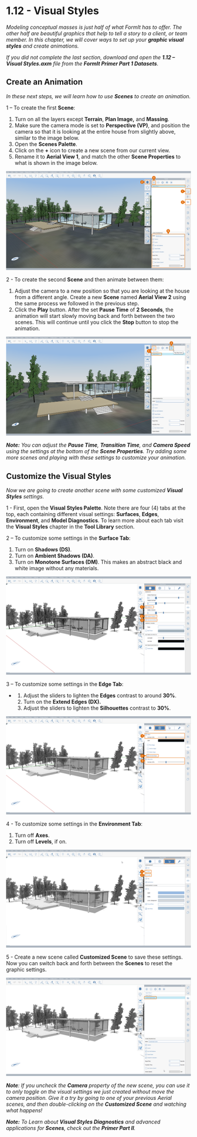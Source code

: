 # 1.12 - Visual Styles

_Modeling conceptual masses is just half of what FormIt has to offer. The other half are beautiful graphics that help to tell a story to a client, or team member. In this chapter, we will cover ways to set up your_ _**graphic visual styles**_ _and create animations._

_If you did not complete the last section, download and open the_ _**1.12 – Visual Styles.axm**_ _file from the_ _**FormIt Primer Part 1 Datasets**._

## **Create an Animation**

_In these next steps, we will learn how to use_ _**Scenes**_ _to create an animation._

1 – To create the first **Scene**:

1. Turn on all the layers except **Terrain**, **Plan Image,** and **Massing**.
2. Make sure the camera mode is set to **Perspective \(VP\)**, and position the camera so that it is looking at the entire house from slightly above, similar to the image below.
3. Open the **Scenes Palette**.
4. Click on the **+** icon to create a new scene from our current view.
5. Rename it to **Aerial View 1**, and match the other **Scene Properties** to what is shown in the image below.

![](../../.gitbook/assets/0%20%2811%29.png)

2 - To create the second **Scene** and then animate between them:

1. Adjust the camera to a new position so that you are looking at the house from a different angle. Create a new **Scene** named **Aerial View 2** using the same process we followed in the previous step.
2. Click the **Play** button. After the set **Pause Time** of **2 Seconds**, the animation will start slowly moving back and forth between the two scenes. This will continue until you click the **Stop** button to stop the animation.

![](../../.gitbook/assets/1%20%288%29.png)

_**Note:**_ _You can adjust the_ _**Pause Time**,_ _**Transition Time**, and_ _**Camera Speed**_ _using the settings at the bottom of the_ _**Scene Properties**. Try adding some more scenes and playing with these settings to customize your animation._

## **Customize the Visual Styles**

_Now we are going to create another scene with some customized **Visual Styles** settings._

1 - First, open the **Visual Styles Palette**. Note there are four \(4\) tabs at the top, each containing different visual settings: **Surfaces**, **Edges**, **Environment**, and **Model Diagnostics**. To learn more about each tab visit the **Visual Styles** chapter in the **Tool Library** section.

2 – To customize some settings in the **Surface Tab**:

1. Turn on **Shadows \(DS\)**.
2. Turn on **Ambient Shadows \(DA\)**.
3. Turn on **Monotone Surfaces \(DM\)**. This makes an abstract black and white image without any materials.

![](../../.gitbook/assets/2%20%2813%29.png)

3 – To customize some settings in the **Edge Tab**:

* 1. Adjust the sliders to lighten the **Edges** contrast to around **30%**.
  2.  Turn on the **Extend Edges \(DX\).**
  3. Adjust the sliders to lighten the **Silhouettes** contrast to **30%**.

![](../../.gitbook/assets/3%20%287%29.png)

4 - To customize some settings in the **Environment Tab**:

1. Turn off **Axes**.
2. Turn off **Levels**, if on.

![](../../.gitbook/assets/4%20%284%29.png)

5 - Create a new scene called **Customized Scene** to save these settings. Now you can switch back and forth between the **Scenes** to reset the graphic settings.

![](../../.gitbook/assets/5%20%283%29.png)

_**Note**: If you uncheck the_ _**Camera**_ _property of the new scene, you can use it to only toggle on the visual settings we just created without move the camera position. Give it a try by going to one of your previous Aerial scenes, and then double-clicking on the_ _**Customized Scene**_ _and watching what happens!_

_**Note:**_ _To Learn about_ _**Visual Styles Diagnostics**_ _and advanced applications for_ _**Scenes**, check out the_ _**Primer Part II**._

